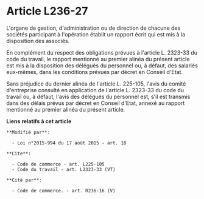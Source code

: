 # Article L236-27

L'organe de gestion, d'administration ou de direction de chacune des sociétés participant à l'opération établit un rapport
écrit qui est mis à la disposition des associés. 

En complément du respect des obligations prévues à l'article L. 2323-33 du code du travail, le rapport mentionné au premier
alinéa du présent article est mis à la disposition des délégués du personnel ou, à défaut, des salariés eux-mêmes, dans les
conditions prévues par décret en Conseil d'Etat. 

Sans préjudice du dernier alinéa de l'article L. 225-105, l'avis du comité d'entreprise consulté en application de l'article
L. 2323-33 du code du travail ou, à défaut, l'avis des délégués du personnel est, s'il est transmis dans des délais prévus
par décret en Conseil d'Etat, annexé au rapport mentionné au premier alinéa du présent article.

**Liens relatifs à cet article**

	**Modifié par**:

	  - Loi n°2015-994 du 17 août 2015 - art. 18

	**Cite**:

	  - Code de commerce - art. L225-105
	  - Code du travail - art. L2323-33 (VT)

	**Cité par**:

	  - Code de commerce. - art. R236-16 (V)
